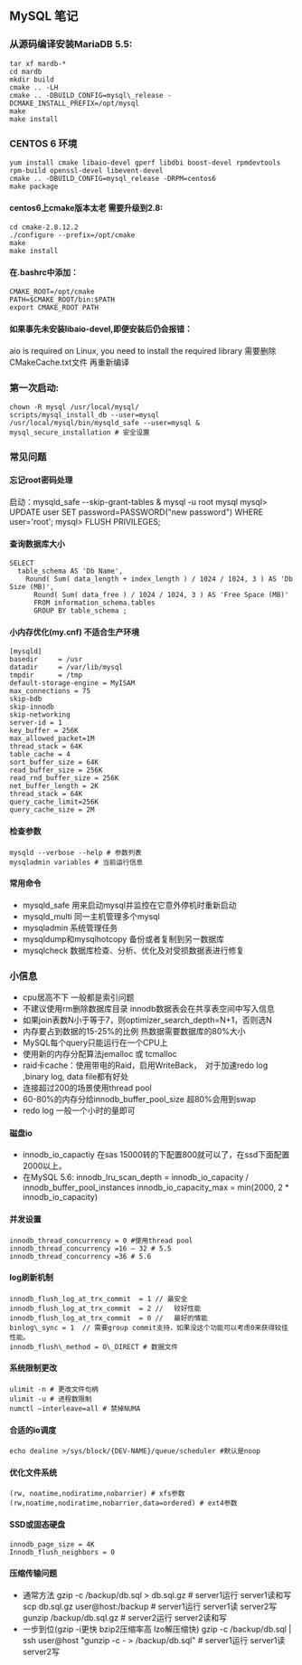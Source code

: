 MySQL 笔记
----------------

### 从源码编译安装MariaDB 5.5:
	tar xf mardb-*
	cd mardb
	mkdir build
	cmake .. -LH
	cmake .. -DBUILD_CONFIG=mysql\_release -DCMAKE_INSTALL_PREFIX=/opt/mysql 
	make 
	make install


### CENTOS 6 环境
	yum install cmake libaio-devel gperf libdbi boost-devel rpmdevtools rpm-build openssl-devel libevent-devel
	cmake .. -DBUILD_CONFIG=mysql_release -DRPM=centos6
	make package

#### centos6上cmake版本太老 需要升级到2.8:
	cd cmake-2.8.12.2
	./configure --prefix=/opt/cmake
	make
	make install
#### 在.bashrc中添加：
	CMAKE_ROOT=/opt/cmake
	PATH=$CMAKE_ROOT/bin:$PATH
	export CMAKE_ROOT PATH


#### 如果事先未安装libaio-devel,即便安装后仍会报错：
aio is required on Linux, you need to install the required library
需要删除CMakeCache.txt文件 再重新编译


### 第一次启动:
	chown -R mysql /usr/local/mysql/
	scripts/mysql_install_db --user=mysql
	/usr/local/mysql/bin/mysqld_safe --user=mysql &
	mysql_secure_installation # 安全设置

### 常见问题

#### 忘记root密码处理
启动：mysqld_safe --skip-grant-tables &
	mysql -u root mysql
	mysql> UPDATE user SET password=PASSWORD("new password") WHERE user='root';
	mysql> FLUSH PRIVILEGES;

#### 查询数据库大小
	SELECT
	  table_schema AS 'Db Name',
	    Round( Sum( data_length + index_length ) / 1024 / 1024, 3 ) AS 'Db Size (MB)',
		  Round( Sum( data_free ) / 1024 / 1024, 3 ) AS 'Free Space (MB)'
		  FROM information_schema.tables
		  GROUP BY table_schema ;

#### 小内存优化(my.cnf) 不适合生产环境
	[mysqld]
	basedir		= /usr
	datadir		= /var/lib/mysql
	tmpdir		= /tmp
	default-storage-engine = MyISAM
	max_connections = 75
	skip-bdb
	skip-innodb
	skip-networking
	server-id = 1
	key_buffer = 256K
	max_allowed_packet=1M
	thread_stack = 64K
	table_cache = 4
	sort_buffer_size = 64K
	read_buffer_size = 256K
	read_rnd_buffer_size = 256K
	net_buffer_length = 2K
	thread_stack = 64K
	query_cache_limit=256K
	query_cache_size = 2M 

#### 检查参数
	mysqld --verbose --help # 参数列表
	mysqladmin variables # 当前运行信息

#### 常用命令
 * mysqld_safe 用来启动mysql并监控在它意外停机时重新启动
 * mysqld_multi 同一主机管理多个mysql
 * mysqladmin 系统管理任务
 * mysqldump和mysqlhotcopy 备份或者复制到另一数据库
 * mysqlcheck 数据库检查、分析、优化及对受损数据表进行修复

### 小信息
 * cpu居高不下 一般都是索引问题
 * 不建议使用rm删除数据库目录 innodb数据表会在共享表空间中写入信息
 * 如果join表数N小于等于7，则optimizer_search_depth=N+1，否则选N
 * 内存要占到数据的15-25%的比例 热数据需要数据库的80%大小
 * MySQL每个query只能运行在一个CPU上
 * 使用新的内存分配算法jemalloc 或 tcmalloc
 * raid卡cache：使用带电的Raid，启用WriteBack，　对于加速redo log ,binary log, data file都有好处
 * 连接超过200的场景使用thread pool
 * 60-80%的内存分给innodb_buffer_pool_size 超80%会用到swap
 * redo log 一般一个小时的量即可

#### 磁盘io
 * innodb_io_capactiy 在sas 15000转的下配置800就可以了，在ssd下面配置2000以上。
 * 在MySQL 5.6:
	innodb_lru_scan\_depth =  innodb_io\_capacity / innodb_buffer_pool_instances
	innodb_io_capacity\_max  =  min(2000, 2 * innodb\_io_capacity)

#### 并发设置
	innodb_thread_concurrency = 0 #使用thread pool
	innodb_thread_concurrency =16 – 32 # 5.5
	innodb_thread_concurrency =36 # 5.6

#### log刷新机制
	innodb_flush_log_at_trx_commit  = 1 // 最安全
	innodb_flush_log_at_trx_commit  = 2 // 　较好性能
	innodb_flush_log_at_trx_commit  = 0 // 　最好的情能
	binlog\_sync = 1  // 需要group commit支持，如果没这个功能可以考虑0来获得较佳性能。
	innodb_flush\_method = O\_DIRECT # 数据文件
#### 系统限制更改
	ulimit -n # 更改文件句柄
	ulimit -u # 进程数限制
	numctl –interleave=all # 禁掉NUMA
#### 合适的io调度
	echo dealine >/sys/block/{DEV-NAME}/queue/scheduler #默认是noop
#### 优化文件系统
	(rw, noatime,nodiratime,nobarrier) # xfs参数
	(rw,noatime,nodiratime,nobarrier,data=ordered) # ext4参数
#### SSD或固态硬盘
	innodb_page_size = 4K
	Innodb_flush_neighbors = 0


#### 压缩传输问题
 * 通常方法
	gzip -c /backup/db.sql \> db.sql.gz # server1运行 server1读和写
	scp db.sql.gz user@host:/backup # server1运行 server1读 server2写
	gunzip /backup/db.sql.gz # server2运行 server2读和写
 * 一步到位(gzip -i更快 bzip2压缩率高 lzo解压缩快)
 	gzip -c /backup/db.sql | ssh user@host "gunzip -c - > /backup/db.sql" # server1运行 server1读 server2写

 
